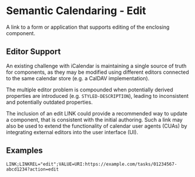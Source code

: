# Semantic Calendaring - Edit

A link to a form or application that supports editing of the enclosing component.

## Editor Support

An existing challenge with iCalendar is maintaining a single source of truth for components,
as they may be modified using different editors connected to the same calendar store (e.g.
a CalDAV implementation).

The multiple editor problem is compounded when potentially derived properties are introduced
(e.g. `STYLED-DESCRIPTION`), leading to inconsistent and potentially outdated properties.

The inclusion of an edit LINK could provide a recommended way to update a component, that is
consistent with the initial authoring. Such a link may also be used to extend the functionality
of calendar user agents (CUAs) by integrating external editors into the user interface (UI).

## Examples

    LINK;LINKREL="edit";VALUE=URI:https://example.com/tasks/01234567-abcd1234?action=edit
